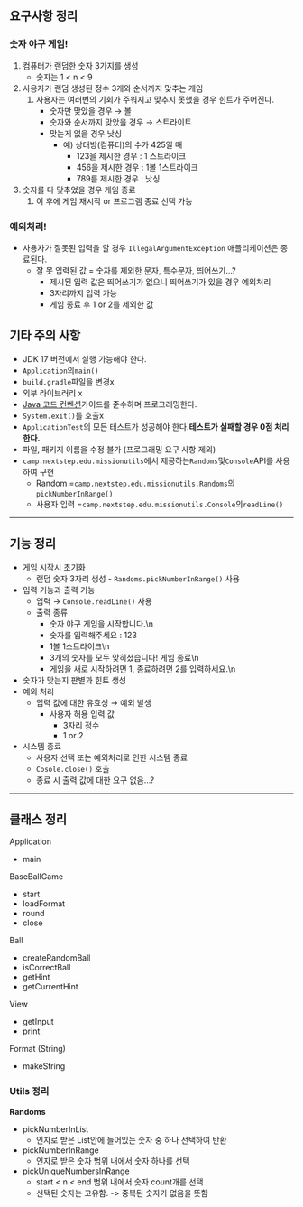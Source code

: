 ## 요구사항 정리

### 숫자 야구 게임!

1. 컴퓨터가 랜덤한 숫자 3가지를 생성
    - 숫자는 1 < n < 9
2. 사용자가 랜덤 생성된 정수 3개와 순서까지 맞추는 게임
    1. 사용자는 여러번의 기회가 주워지고 맞추지 못했을 경우 힌트가 주어진다.
        - 숫자만 맞았을 경우 → 볼
        - 숫자와 순서까지 맞았을 경우 → 스트라이트
        - 맞는게 없을 경우 낫싱
            - 예) 상대방(컴퓨터)의 수가 425일 때
                - 123을 제시한 경우 : 1 스트라이크
                - 456을 제시한 경우 : 1볼 1스트라이크
                - 789를 제시한 경우 : 낫싱
3. 숫자를 다 맞추었을 경우 게임 종료
    1. 이 후에 게임 재시작 or 프로그램 종료 선택 가능

### 예외처리!

- 사용자가 잘못된 입력을 할 경우 `IllegalArgumentException` 애플리케이션은 종료된다.
    - 잘 못 입력된 값 = 숫자를 제외한 문자, 특수문자, 띄어쓰기…?
        - 제시된 입력 값은 띄어쓰기가 없으니 띄어쓰기가 있을 경우 예외처리
        - 3자리까지 입력 가능
        - 게임 종료 후 1 or 2를 제외한 값

## 기타 주의 사항

- JDK 17 버전에서 실행 가능해야 한다.
- `Application`의`main()`
- `build.gradle`파일을 변경x
- 외부 라이브러리 x
- [Java 코드 컨벤션](https://github.com/woowacourse/woowacourse-docs/tree/master/styleguide/java)가이드를 준수하며 프로그래밍한다.
- `System.exit()`를 호출x
- `ApplicationTest`의 모든 테스트가 성공해야 한다.**테스트가 실패할 경우 0점 처리한다.**
- 파일, 패키지 이름을 수정 불가 (프로그래밍 요구 사항 제외)
- `camp.nextstep.edu.missionutils`에서 제공하는`Randoms`및`Console`API를 사용하여 구현
    - Random =`camp.nextstep.edu.missionutils.Randoms`의`pickNumberInRange()`
    - 사용자 입력 =`camp.nextstep.edu.missionutils.Console`의`readLine()`

---

## 기능 정리

- 게임 시작시 초기화
    - 랜덤 숫자 3자리 생성 - `Randoms.pickNumberInRange()` 사용
- 입력 기능과 출력 기능
    - 입력 → `Console.readLine()` 사용
    - 출력 종류
        - 숫자 야구 게임을 시작합니다.\n
        - 숫자를 입력해주세요 : 123
        - 1볼 1스트라이크\n
        - 3개의 숫자를 모두 맞히셨습니다! 게임 종료\n
        - 게임을 새로 시작하려면 1, 종료하려면 2를 입력하세요.\n
- 숫자가 맞는지 판별과 힌트 생성
- 예외 처리
    - 입력 값에 대한 유효성 → 예외 발생
        - 사용자 허용 입력 값
            - 3자리 정수
            - 1 or 2
- 시스템 종료
    - 사용자 선택 또는 예외처리로 인한 시스템 종료
    - `Cosole.close()` 호출
    - 종료 시 출력 값에 대한 요구 없음…?

---

## 클래스 정리

Application

- main

BaseBallGame

- start
- loadFormat
- round
- close

Ball

- createRandomBall
- isCorrectBall
- getHint
- getCurrentHint

View

- getInput
- print

Format (String)

- makeString

### Utils 정리

**Randoms**

- pickNumberInList
    - 인자로 받은 List안에 들어있는 숫자 중 하나 선택하여 반환
- pickNumberInRange
    - 인자로 받은 숫자 범위 내에서 숫자 하나를 선택
- pickUniqueNumbersInRange
    - start < n < end 범위 내에서 숫자 count개를 선택
    - 선택된 숫자는 고유함. -> 중복된 숫자가 없음을 뜻함